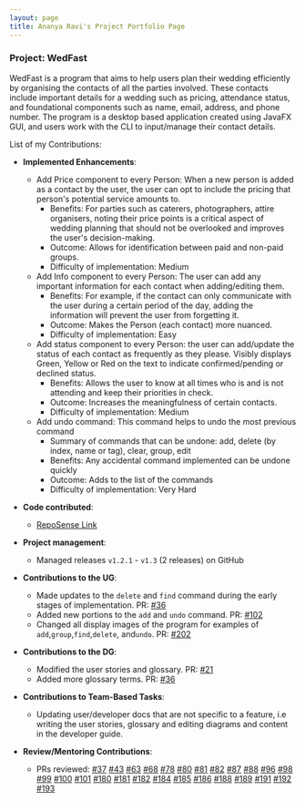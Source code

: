 ```yaml
---
layout: page
title: Ananya Ravi's Project Portfolio Page
---
```


### Project: WedFast

WedFast is a program that aims to help users plan their wedding efficiently by organising
the contacts of all the parties involved. These contacts include important details for a
wedding such as pricing, attendance status, and foundational components such as name, email, address, and phone number. 
The program is a desktop based application created using JavaFX GUI, and users work with the CLI to 
input/manage their contact details.

List of my Contributions:

* **Implemented Enhancements**:
     * Add Price component to every Person: When a new person is added as a contact by the user,
       the user can opt to include the pricing that person's potential service amounts to.
         * Benefits: For parties such as caterers, photographers, attire organisers, noting their price points
          is a critical aspect of wedding planning that should not be overlooked and improves the user's decision-making.
         * Outcome: Allows for identification between paid and non-paid groups.
         * Difficulty of implementation: Medium
     * Add Info component to every Person: The user can add any important information for each contact
      when adding/editing them.
         * Benefits: For example, if the contact can only communicate with the user during a certain period of the day,
           adding the information will prevent the user from forgetting it.
         * Outcome:  Makes the Person (each contact) more nuanced.
         * Difficulty of implementation: Easy
     * Add status component to every Person: the user can add/update the status of each contact as frequently as they please. 
         Visibly displays Green, Yellow or Red on the text to indicate confirmed/pending or declined status.
         * Benefits: Allows the user to know at all times who is and is not attending and keep their priorities in check.
         * Outcome: Increases the meaningfulness of certain contacts.
         * Difficulty of implementation: Medium
     * Add undo command: This command helps to undo the most previous command
         * Summary of commands that can be undone: add, delete (by index, name or tag), clear, group, edit
         * Benefits: Any accidental command implemented can be undone quickly
         * Outcome: Adds to the list of the commands 
         * Difficulty of implementation: Very Hard
    

* **Code contributed**:
     * [RepoSense Link](https://nus-cs2103-ay2122s1.github.io/tp-dashboard/?search=w10-4&sort=groupTitle&sortWithin=title&timeframe=commit&mergegroup=&groupSelect=groupByRepos&breakdown=true&checkedFileTypes=docs~functional-code~test-code~other&since=2021-09-17&tabOpen=true&tabType=authorship&tabAuthor=Banana3021&tabRepo=AY2122S1-CS2103T-W10-4%2Ftp%5Bmaster%5D&authorshipIsMergeGroup=false&authorshipFileTypes=docs~functional-code~test-code&authorshipIsBinaryFileTypeChecked=false)


* **Project management**:
    * Managed releases `v1.2.1` - `v1.3` (2 releases) on GitHub
    

* **Contributions to the UG**:
     * Made updates to the `delete` and `find` command during the early stages of implementation. PR:  [\#36](//github.com/AY2122S1-CS2103T-W10-4/tp/pull/36)
     * Added new portions to the `add` and `undo` command. PR: [\#102](https://github.com/AY2122S1-CS2103T-W10-4/tp/pull/102)
     * Changed all display images of the program for examples of `add`,`group`,`find`,`delete`, and`undo`.  PR: [\#202](https://github.com/AY2122S1-CS2103T-W10-4/tp/pull/202)
    

* **Contributions to the DG**:
     * Modified the user stories and glossary. PR: [\#21](https://github.com/AY2122S1-CS2103T-W10-4/tp/pull/21)
     * Added more glossary terms. PR:  [\#36](https://github.com/AY2122S1-CS2103T-W10-4/tp/pull/36)
    

* **Contributions to Team-Based Tasks**:
     * Updating user/developer docs that are not specific to a feature, i.e writing the user stories, glossary
       and editing diagrams and content in the developer guide.
       
* **Review/Mentoring Contributions**:
     * PRs reviewed:
       [\#37](https://github.com/AY2122S1-CS2103T-W10-4/tp/pull/37)
       [\#43](https://github.com/AY2122S1-CS2103T-W10-4/tp/pull/43)
       [\#63](https://github.com/AY2122S1-CS2103T-W10-4/tp/pull/63)
       [\#68](https://github.com/AY2122S1-CS2103T-W10-4/tp/pull/68)
       [\#78](https://github.com/AY2122S1-CS2103T-W10-4/tp/pull/78)
       [\#80](https://github.com/AY2122S1-CS2103T-W10-4/tp/pull/80)
       [\#81](https://github.com/AY2122S1-CS2103T-W10-4/tp/pull/81)
       [\#82](https://github.com/AY2122S1-CS2103T-W10-4/tp/pull/82)
       [\#87](https://github.com/AY2122S1-CS2103T-W10-4/tp/pull/87)
       [\#88](https://github.com/AY2122S1-CS2103T-W10-4/tp/pull/88)
       [\#96](https://github.com/AY2122S1-CS2103T-W10-4/tp/pull/96)
       [\#98](https://github.com/AY2122S1-CS2103T-W10-4/tp/pull/98)
       [\#99](https://github.com/AY2122S1-CS2103T-W10-4/tp/pull/99)
       [\#100](https://github.com/AY2122S1-CS2103T-W10-4/tp/pull/100)
       [\#101](https://github.com/AY2122S1-CS2103T-W10-4/tp/pull/101)
       [\#180](https://github.com/AY2122S1-CS2103T-W10-4/tp/pull/180)
       [\#181](https://github.com/AY2122S1-CS2103T-W10-4/tp/pull/181)
       [\#182](https://github.com/AY2122S1-CS2103T-W10-4/tp/pull/182)
       [\#184](https://github.com/AY2122S1-CS2103T-W10-4/tp/pull/184)
       [\#185](https://github.com/AY2122S1-CS2103T-W10-4/tp/pull/185)
       [\#186](https://github.com/AY2122S1-CS2103T-W10-4/tp/pull/186)
       [\#188](https://github.com/AY2122S1-CS2103T-W10-4/tp/pull/188)
       [\#189](https://github.com/AY2122S1-CS2103T-W10-4/tp/pull/189)
       [\#191](https://github.com/AY2122S1-CS2103T-W10-4/tp/pull/191)
       [\#192](https://github.com/AY2122S1-CS2103T-W10-4/tp/pull/192)
       [\#193](https://github.com/AY2122S1-CS2103T-W10-4/tp/pull/193)
       
